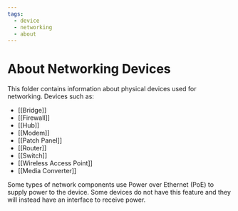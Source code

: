 ```yaml
---
tags:
  - device
  - networking
  - about
---
```

# About Networking Devices

This folder contains information about physical devices used for networking. Devices such as:

- [[Bridge]]
- [[Firewall]]
- [[Hub]]
- [[Modem]]
- [[Patch Panel]]
- [[Router]]
- [[Switch]]
- [[Wireless Access Point]]
- [[Media Converter]]

Some types of network components use Power over Ethernet (PoE) to supply power to the device. Some devices do not have this feature and they will instead have an interface to receive power.
